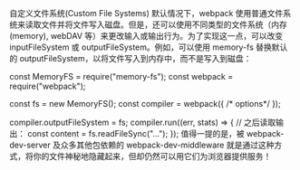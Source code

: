 自定义文件系统(Custom File Systems)
默认情况下，webpack 使用普通文件系统来读取文件并将文件写入磁盘。但是，还可以使用不同类型的文件系统（内存(memory), webDAV 等）来更改输入或输出行为。为了实现这一点，可以改变 inputFileSystem 或 outputFileSystem。例如，可以使用 memory-fs 替换默认的 outputFileSystem，以将文件写入到内存中，而不是写入到磁盘：

const MemoryFS = require("memory-fs");
const webpack = require("webpack");

const fs = new MemoryFS();
const compiler = webpack({ /* options*/ });

compiler.outputFileSystem = fs;
compiler.run((err, stats) => {
  // 之后读取输出：
  const content = fs.readFileSync("...");
});
值得一提的是，被 webpack-dev-server 及众多其他包依赖的 webpack-dev-middleware 就是通过这种方式，将你的文件神秘地隐藏起来，但却仍然可以用它们为浏览器提供服务！
